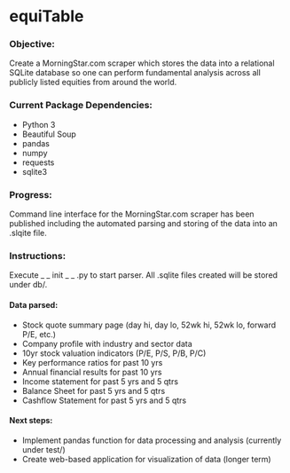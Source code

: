 # equiTable


### Objective:
Create a MorningStar.com scraper which stores the data into a relational SQLite database so one can perform fundamental analysis across all publicly listed equities from around the world.


### Current Package Dependencies:
- Python 3
- Beautiful Soup
- pandas
- numpy
- requests
- sqlite3


### Progress:
Command line interface for the MorningStar.com scraper has been published including the automated parsing and storing of the data into an .slqite file.


### Instructions:
Execute _ _ init _ _ .py to start parser. All .sqlite files created will be stored under db/.


#### Data parsed:
- Stock quote summary page (day hi, day lo, 52wk hi, 52wk lo, forward P/E, etc.)
- Company profile with industry and sector data
- 10yr stock valuation indicators (P/E, P/S, P/B, P/C)
- Key performance ratios for past 10 yrs
- Annual financial results for past 10 yrs
- Income statement for past 5 yrs and 5 qtrs
- Balance Sheet for past 5 yrs and 5 qtrs
- Cashflow Statement for past 5 yrs and 5 qtrs


#### Next steps:
- Implement pandas function for data processing and analysis (currently under test/)
- Create web-based application for visualization of data (longer term)
